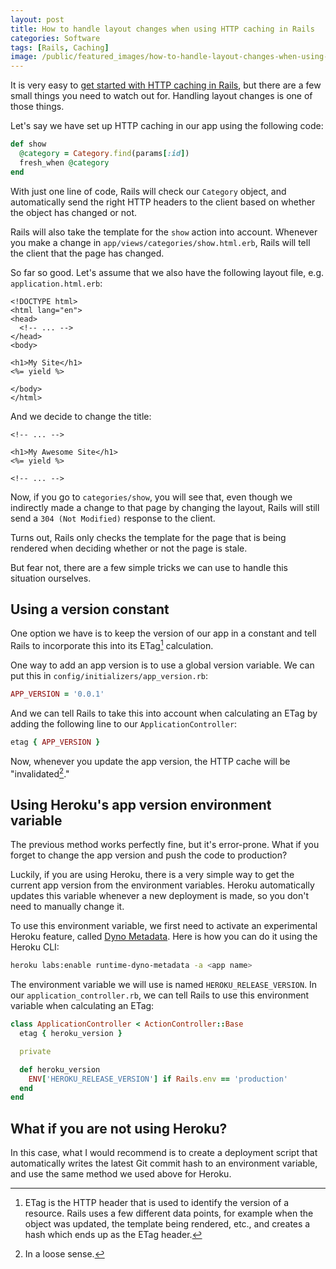 ```yaml
---
layout: post
title: How to handle layout changes when using HTTP caching in Rails
categories: Software
tags: [Rails, Caching]
image: /public/featured_images/how-to-handle-layout-changes-when-using-http-caching-in-rails.jpg
---
```


It is very easy to [get started with HTTP caching in Rails](/getting-started-with-http-caching-in-rails/), but there are a few small things you need to watch out for. Handling layout changes is one of those things.

Let's say we have set up HTTP caching in our app using the following code:

```ruby
def show
  @category = Category.find(params[:id])
  fresh_when @category
end
```

With just one line of code, Rails will check our `Category` object, and automatically send the right HTTP headers to the client based on whether the object has changed or not.

Rails will also take the template for the `show` action into account. Whenever you make a change in `app/views/categories/show.html.erb`, Rails will tell the client that the page has changed.

So far so good. Let's assume that we also have the following layout file, e.g. `application.html.erb`:

```erb
<!DOCTYPE html>
<html lang="en">
<head>
  <!-- ... -->
</head>
<body>

<h1>My Site</h1>
<%= yield %>

</body>
</html>
```

And we decide to change the title:

```erb
<!-- ... -->

<h1>My Awesome Site</h1>
<%= yield %>

<!-- ... -->
```

Now, if you go to `categories/show`, you will see that, even though we indirectly made a change to that page by changing the layout, Rails will still send a `304 (Not Modified)` response to the client.

Turns out, Rails only checks the template for the page that is being rendered when deciding whether or not the page is stale.

But fear not, there are a few simple tricks we can use to handle this situation ourselves.

## Using a version constant
One option we have is to keep the version of our app in a constant and tell Rails to incorporate this into its ETag[^1] calculation.

One way to add an app version is to use a global version variable. We can put this in `config/initializers/app_version.rb`:

```ruby
APP_VERSION = '0.0.1'
```

And we can tell Rails to take this into account when calculating an ETag by adding the following line to our `ApplicationController`:

```ruby
etag { APP_VERSION }
```

Now, whenever you update the app version, the HTTP cache will be "invalidated[^2]."

## Using Heroku's app version environment variable
The previous method works perfectly fine, but it's error-prone. What if you forget to change the app version and push the code to production?

Luckily, if you are using Heroku, there is a very simple way to get the current app version from the environment variables. Heroku automatically updates this variable whenever a new deployment is made, so you don't need to manually change it.

To use this environment variable, we first need to activate an experimental Heroku feature, called [Dyno Metadata](https://devcenter.heroku.com/articles/dyno-metadata). Here is how you can do it using the Heroku CLI:

```bash
heroku labs:enable runtime-dyno-metadata -a <app name>
```

The environment variable we will use is named `HEROKU_RELEASE_VERSION`. In our `application_controller.rb`, we can tell Rails to use this environment variable when calculating an ETag:

```ruby
class ApplicationController < ActionController::Base
  etag { heroku_version }

  private

  def heroku_version
    ENV['HEROKU_RELEASE_VERSION'] if Rails.env == 'production'
  end
end
```

## What if you are not using Heroku?
In this case, what I would recommend is to create a deployment script that automatically writes the latest Git commit hash to an environment variable, and use the same method we used above for Heroku.

[^1]: ETag is the HTTP header that is used to identify the version of a resource. Rails uses a few different data points, for example when the object was updated, the template being rendered, etc., and creates a hash which ends up as the ETag header.
[^2]: In a loose sense.